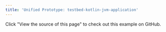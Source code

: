 ```yaml
---
title: 'Unified Prototype: testbed-kotlin-jvm-application'
---
```


Click "View the source of this page" to check out this example on GitHub.
